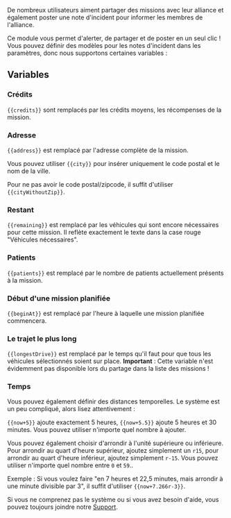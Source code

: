 De nombreux utilisateurs aiment partager des missions avec leur alliance et également poster une note d'incident pour informer les membres de l'alliance.

Ce module vous permet d'alerter, de partager et de poster en un seul clic ! Vous pouvez définir des modèles pour les notes d'incident dans les paramètres, donc nous supportons certaines variables :

## Variables

### Crédits

<code><span>{{</span>credits<span>}}</span></code> sont remplacés par les crédits moyens, les récompenses de la mission.

### Adresse

<code><span>{{</span>address<span>}}</span></code> est remplacé par l'adresse complète de la mission.

Vous pouvez utiliser <code><span>{{</span>city<span>}}</span></code> pour insérer uniquement le code postal et le nom de la ville.

Pour ne pas avoir le code postal/zipcode, il suffit d'utiliser <code><span>{{</span>cityWithoutZip<span>}}</span></code>.

### Restant

<code><span>{{</span>remaining<span>}}</span></code> est remplacé par les véhicules qui sont encore nécessaires pour cette mission. Il reflète exactement le texte dans la case rouge "Véhicules nécessaires".

### Patients

<code><span>{{</span>patients<span>}}</span></code> est remplacé par le nombre de patients actuellement présents à la mission.

### Début d'une mission planifiée

<code><span>{{</span>beginAt<span>}}</span></code> est remplacé par l'heure à laquelle une mission planifiée commencera.

### Le trajet le plus long

<code><span>{{</span>longestDrive<span>}}</span></code> est remplacé par le temps qu'il faut pour que tous les véhicules sélectionnés soient sur place. **Important** : Cette variable n'est évidemment pas disponible lors du partage dans la liste des missions !

### Temps

Vous pouvez également définir des distances temporelles. Le système est un peu compliqué, alors lisez attentivement :

<code><span>{{</span>now+5<span>}}</span></code> ajoute exactement 5 heures, <code><span>{{</span>now+5.5<span>}}</span></code> ajoute 5 heures et 30 minutes. Vous pouvez utiliser n'importe quel nombre à ajouter.

Vous pouvez également choisir d'arrondir à l'unité supérieure ou inférieure. Pour arrondir au quart d'heure supérieur, ajoutez simplement un `r15`, pour arrondir au quart d'heure inférieur, ajoutez simplement `r-15`. Vous pouvez utiliser n'importe quel nombre entre `0` et `59`..

Exemple : Si vous voulez faire "en 7 heures et 22,5 minutes, mais arrondir à une minute divisible par 3", il suffit d'utiliser <code><span>{{</span>now+7.266r-3<span>}}</span></code>.

Si vous ne comprenez pas le système ou si vous avez besoin d'aide, vous pouvez toujours joindre notre [Support](/support.md).
